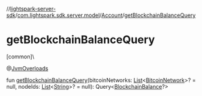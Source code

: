 //[lightspark-server-sdk](../../../index.md)/[com.lightspark.sdk.server.model](../index.md)/[Account](index.md)/[getBlockchainBalanceQuery](get-blockchain-balance-query.md)

# getBlockchainBalanceQuery

[common]\

@[JvmOverloads](https://kotlinlang.org/api/latest/jvm/stdlib/kotlin.jvm/-jvm-overloads/index.html)

fun [getBlockchainBalanceQuery](get-blockchain-balance-query.md)(bitcoinNetworks: [List](https://kotlinlang.org/api/latest/jvm/stdlib/kotlin.collections/-list/index.html)&lt;[BitcoinNetwork](../-bitcoin-network/index.md)&gt;? = null, nodeIds: [List](https://kotlinlang.org/api/latest/jvm/stdlib/kotlin.collections/-list/index.html)&lt;[String](https://kotlinlang.org/api/latest/jvm/stdlib/kotlin/-string/index.html)&gt;? = null): Query&lt;[BlockchainBalance](../-blockchain-balance/index.md)?&gt;
